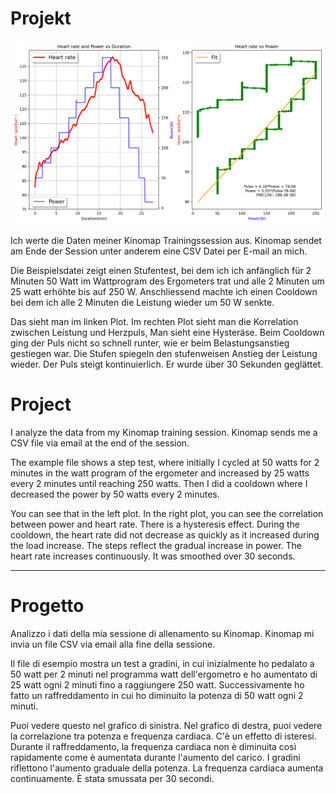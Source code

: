 # Projekt
![Alt text](https://github.com/HelmutQualtinger/kinomap/blob/main/kinomap.png?raw=true)

Ich werte die Daten meiner Kinomap Trainingssession aus. Kinomap sendet am Ende der Session unter anderem eine CSV Datei per E-mail an mich.

Die Beispielsdatei zeigt einen Stufentest, bei dem ich ich anfänglich für 2 Minuten 50 Watt im Wattprogram des Ergometers trat und alle 2 Minuten um 25 watt erhöhte bis auf 250 W. Anschliessend machte ich einen Cooldown bei dem ich alle 2 Minuten die Leistung wieder um 50 W senkte.

Das sieht man im linken Plot. Im rechten Plot sieht man die Korrelation zwischen Leistung und Herzpuls, Man sieht eine Hysteräse. Beim Cooldown ging der Puls nicht so schnell runter, wie er beim Belastungsanstieg gestiegen war. Die Stufen spiegeln den stufenweisen Anstieg der Leistung wieder. Der Puls steigt kontinuierlich. Er wurde über 30 Sekunden geglättet.



# Project

I analyze the data from my Kinomap training session. Kinomap sends me a CSV file via email at the end of the session.

The example file shows a step test, where initially I cycled at 50 watts for 2 minutes in the watt program of the ergometer and increased by 25 watts every 2 minutes until reaching 250 watts. Then I did a cooldown where I decreased the power by 50 watts every 2 minutes.

You can see that in the left plot. In the right plot, you can see the correlation between power and heart rate. There is a hysteresis effect. During the cooldown, the heart rate did not decrease as quickly as it increased during the load increase. The steps reflect the gradual increase in power. The heart rate increases continuously. It was smoothed over 30 seconds.

---

# Progetto

Analizzo i dati della mia sessione di allenamento su Kinomap. Kinomap mi invia un file CSV via email alla fine della sessione.

Il file di esempio mostra un test a gradini, in cui inizialmente ho pedalato a 50 watt per 2 minuti nel programma watt dell'ergometro e ho aumentato di 25 watt ogni 2 minuti fino a raggiungere 250 watt. Successivamente ho fatto un raffreddamento in cui ho diminuito la potenza di 50 watt ogni 2 minuti.

Puoi vedere questo nel grafico di sinistra. Nel grafico di destra, puoi vedere la correlazione tra potenza e frequenza cardiaca. C'è un effetto di isteresi. Durante il raffreddamento, la frequenza cardiaca non è diminuita così rapidamente come è aumentata durante l'aumento del carico. I gradini riflettono l'aumento graduale della potenza. La frequenza cardiaca aumenta continuamente. È stata smussata per 30 secondi.







